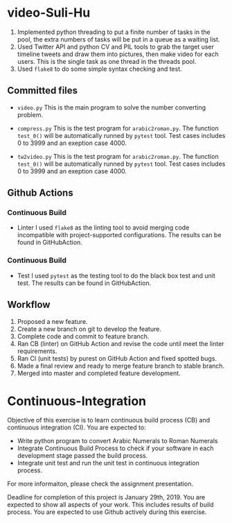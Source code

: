 # video-Suli-Hu
1. Implemented python threading to put a finite number of tasks in the pool, the extra numbers of tasks will be put in a queue as a waiting list.
2. Used Twitter API and python CV and PIL tools to grab the target user timeline tweets and draw them into pictures, then make video for each users. This is the single task as one thread in the threads pool.
3. Used `flake8` to do some simple syntax checking and test. 

## Committed files
- `video.py`
This is the main program to solve the number converting problem.


- `compress.py` 
This is the test program for `arabic2roman.py`. The function `test_0()` will be automatically runned by `pytest` tool. Test cases includes 0 to 3999 and an exeption case 4000.

- `tw2video.py` 
This is the test program for `arabic2roman.py`. The function `test_0()` will be automatically runned by `pytest` tool. Test cases includes 0 to 3999 and an exeption case 4000.

## Github Actions
### Continuous Build
- Linter
I used `flake8` as the linting tool to avoid merging code incompatible with project-supported configurations. The results can be found in GitHubAction.


### Continuous Build
- Test
I used `pytest` as the testing tool to do the black box test and unit test.
The results can be found in GitHubAction.


## Workflow
1. Proposed a new feature.
2. Create a new branch on git to develop the feature.
3. Complete code and commit to feature branch.
4. Ran CB (linter) on GitHub Action and revise the code until meet the linter requirements.
5. Ran CI (unit tests) by purest on GitHub Action and fixed spotted bugs.
6. Made a final review and ready to merge feature branch to stable branch.
7. Merged into master and completed feature development.

# Continuous-Integration
Objective of this exercise is to learn continuous build process (CB) and continuous integration (CI). 
You are expected to: 

- Write python program to convert Arabic Numerals to Roman Numerals 
- Integrate Continuous Build Process to check if your software in each development stage passed the build process. 
- Integrate unit test and run the unit test in continuous integration process.

For more informaiton, please check the assignment presentation.

Deadline for completion of this project is January 29th, 2019. 
You are expected to show all aspects of your work. This includes results of build process. 
You are expected to use Github actively during this exercise.
